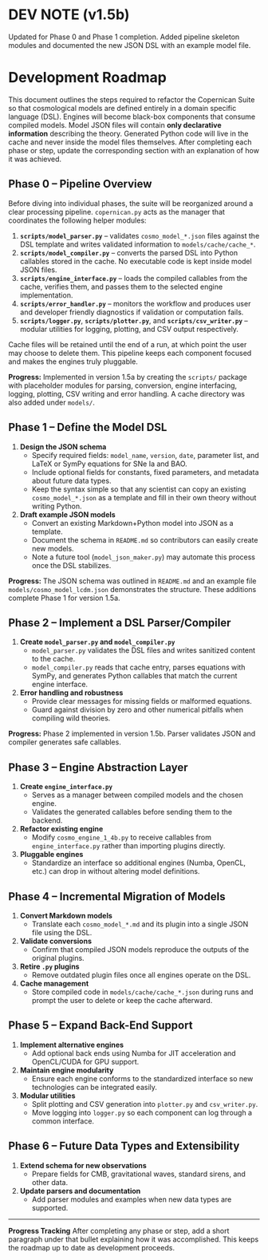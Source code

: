 # DEV NOTE (v1.5b)
Updated for Phase 0 and Phase 1 completion. Added pipeline skeleton modules and
documented the new JSON DSL with an example model file.

# Development Roadmap
This document outlines the steps required to refactor the Copernican Suite so
that cosmological models are defined entirely in a domain specific language
(DSL). Engines will become black-box components that consume compiled models.
Model JSON files will contain **only declarative information** describing the
theory. Generated Python code will live in the cache and never inside the model
files themselves. After completing each phase or step, update the corresponding
section with an explanation of how it was achieved.

## Phase 0 – Pipeline Overview
Before diving into individual phases, the suite will be reorganized around a
clear processing pipeline. `copernican.py` acts as the manager that coordinates
the following helper modules:

1. **`scripts/model_parser.py`** – validates `cosmo_model_*.json` files against
   the DSL template and writes validated information to `models/cache/cache_*`.
2. **`scripts/model_compiler.py`** – converts the parsed DSL into Python
   callables stored in the cache. No executable code is kept inside model JSON
   files.
3. **`scripts/engine_interface.py`** – loads the compiled callables from the
   cache, verifies them, and passes them to the selected engine implementation.
4. **`scripts/error_handler.py`** – monitors the workflow and produces user and
   developer friendly diagnostics if validation or computation fails.
5. **`scripts/logger.py`**, **`scripts/plotter.py`**, and **`scripts/csv_writer.py`**
   – modular utilities for logging, plotting, and CSV output respectively.

Cache files will be retained until the end of a run, at which point the user may
choose to delete them. This pipeline keeps each component focused and makes the
engines truly pluggable.

**Progress:** Implemented in version 1.5a by creating the `scripts/` package
with placeholder modules for parsing, conversion, engine interfacing, logging,
plotting, CSV writing and error handling. A cache directory was also added
under `models/`.

## Phase 1 – Define the Model DSL
1. **Design the JSON schema**
   - Specify required fields: `model_name`, `version`, `date`, parameter list, and LaTeX or SymPy equations for SNe Ia and BAO.
   - Include optional fields for constants, fixed parameters, and metadata about future data types.
   - Keep the syntax simple so that any scientist can copy an existing
    `cosmo_model_*.json` as a template and fill in their own theory without
    writing Python.
2. **Draft example JSON models**
   - Convert an existing Markdown+Python model into JSON as a template.
   - Document the schema in `README.md` so contributors can easily create new models.
   - Note a future tool (`model_json_maker.py`) may automate this process once
     the DSL stabilizes.

**Progress:** The JSON schema was outlined in `README.md` and an example file
`models/cosmo_model_lcdm.json` demonstrates the structure. These additions
complete Phase 1 for version 1.5a.

## Phase 2 – Implement a DSL Parser/Compiler
1. **Create `model_parser.py` and `model_compiler.py`**
   - `model_parser.py` validates the DSL files and writes sanitized content to the cache.
   - `model_compiler.py` reads that cache entry, parses equations with SymPy, and
     generates Python callables that match the current engine interface.
2. **Error handling and robustness**
   - Provide clear messages for missing fields or malformed equations.
   - Guard against division by zero and other numerical pitfalls when compiling
     wild theories.

**Progress:** Phase 2 implemented in version 1.5b. Parser validates JSON and compiler generates safe callables.
## Phase 3 – Engine Abstraction Layer
1. **Create `engine_interface.py`**
   - Serves as a manager between compiled models and the chosen engine.
   - Validates the generated callables before sending them to the backend.
2. **Refactor existing engine**
   - Modify `cosmo_engine_1_4b.py` to receive callables from
     `engine_interface.py` rather than importing plugins directly.
3. **Pluggable engines**
   - Standardize an interface so additional engines (Numba, OpenCL, etc.) can
     drop in without altering model definitions.

## Phase 4 – Incremental Migration of Models
1. **Convert Markdown models**
   - Translate each `cosmo_model_*.md` and its plugin into a single JSON file using the DSL.
2. **Validate conversions**
   - Confirm that compiled JSON models reproduce the outputs of the original plugins.
3. **Retire `.py` plugins**
   - Remove outdated plugin files once all engines operate on the DSL.
4. **Cache management**
    - Store compiled code in `models/cache/cache_*.json` during runs and prompt
      the user to delete or keep the cache afterward.

## Phase 5 – Expand Back-End Support
1. **Implement alternative engines**
   - Add optional back ends using Numba for JIT acceleration and OpenCL/CUDA for GPU support.
2. **Maintain engine modularity**
   - Ensure each engine conforms to the standardized interface so new technologies can be integrated easily.
3. **Modular utilities**
   - Split plotting and CSV generation into `plotter.py` and `csv_writer.py`.
   - Move logging into `logger.py` so each component can log through a common interface.

## Phase 6 – Future Data Types and Extensibility
1. **Extend schema for new observations**
   - Prepare fields for CMB, gravitational waves, standard sirens, and other data.
2. **Update parsers and documentation**
   - Add parser modules and examples when new data types are supported.

---
**Progress Tracking**
After completing any phase or step, add a short paragraph under that bullet explaining how it was accomplished. This keeps the roadmap up to date as development proceeds.
